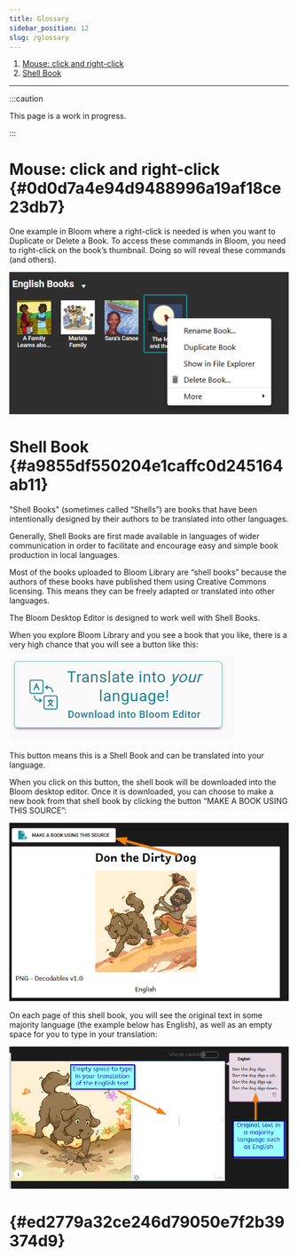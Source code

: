 ```yaml
---
title: Glossary
sidebar_position: 12
slug: /glossary
---
```



1. [Mouse: click and right-click](/glossary#0d0d7a4e94d9488996a19af18ce23db7)
1. [Shell Book](/glossary#a9855df550204e1caffc0d245164ab11)

---


:::caution

This page is a work in progress.

:::




# Mouse: click and right-click {#0d0d7a4e94d9488996a19af18ce23db7}


One example in Bloom where a right-click is needed is when you want to Duplicate or Delete a Book. To access these commands in Bloom, you need to right-click on the book’s thumbnail. Doing so will reveal these commands (and others).


![](./2142947944.png)


# Shell Book {#a9855df550204e1caffc0d245164ab11}


"Shell Books" (sometimes called “Shells”) are books that have been intentionally designed by their authors to be translated into other languages.


Generally, Shell Books are first made available in languages of wider communication in order to facilitate and encourage easy and simple book production in local languages. 


Most of the books uploaded to Bloom Library are “shell books” because the authors of these books have published them using Creative Commons licensing. This means they can be freely adapted or translated into other languages. 


The Bloom Desktop Editor is designed to work well with Shell Books. 


When you explore Bloom Library and you see a book that you like, there is a very high chance that you will see a button like this:


![](./1204430029.png)


This button means this is a Shell Book and can be translated into your language. 


When you click on this button, the shell book will be downloaded into the Bloom desktop editor. Once it is downloaded, you can choose to make a new book from that shell book by clicking the button “MAKE A BOOK USING THIS SOURCE”:


![](./319832590.png)


On each page of this shell book, you will see the original text in some majority language (the example below has English), as well as an empty space for you to type in your translation:


![](./1771206510.png)


#  {#ed2779a32ce246d79050e7f2b39374d9}

